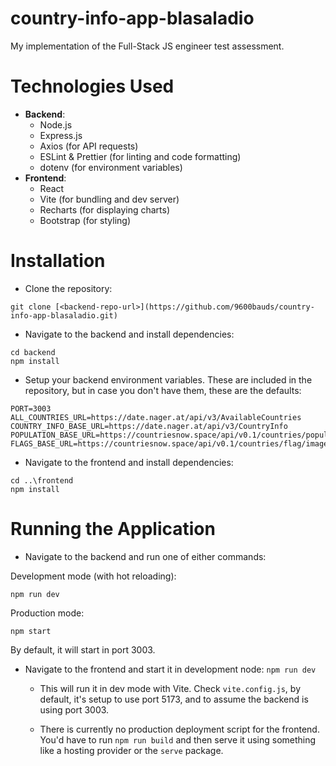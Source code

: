 # country-info-app-blasaladio
 My implementation of the Full-Stack JS engineer test assessment.

# Technologies Used
- **Backend**: 
  - Node.js
  - Express.js
  - Axios (for API requests)
  - ESLint & Prettier (for linting and code formatting)
  - dotenv (for environment variables)
- **Frontend**: 
  - React
  - Vite (for bundling and dev server)
  - Recharts (for displaying charts)
  - Bootstrap (for styling)

# Installation
- Clone the repository:
```
git clone [<backend-repo-url>](https://github.com/9600bauds/country-info-app-blasaladio.git)
```
- Navigate to the backend and install dependencies:
```
cd backend
npm install
```
- Setup your backend environment variables. These are included in the repository, but in case you don't have them, these are the defaults:
```
PORT=3003
ALL_COUNTRIES_URL=https://date.nager.at/api/v3/AvailableCountries
COUNTRY_INFO_BASE_URL=https://date.nager.at/api/v3/CountryInfo
POPULATION_BASE_URL=https://countriesnow.space/api/v0.1/countries/population
FLAGS_BASE_URL=https://countriesnow.space/api/v0.1/countries/flag/images
```
- Navigate to the frontend and install dependencies:
```
cd ..\frontend
npm install
```

# Running the Application
- Navigate to the backend and run one of either commands:

Development mode (with hot reloading):

`npm run dev`

Production mode:

`npm start`

By default, it will start in port 3003.

- Navigate to the frontend and start it in development node:
`npm run dev`

  - This will run it in dev mode with Vite. Check `vite.config.js`, by default, it's setup to use port 5173, and to assume the backend is using port 3003.

  - There is currently no production deployment script for the frontend. You'd have to run `npm run build` and then serve it using something like a hosting provider or the `serve` package.
